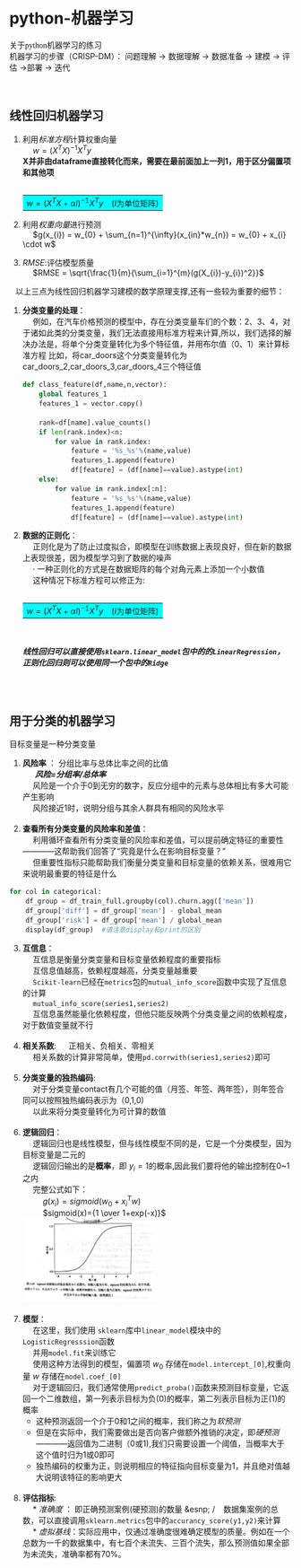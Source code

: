# python-机器学习
<font face="仿宋"> 关于python机器学习的练习 </font>  
机器学习的步骤（CRISP-DM）：
问题理解 $\longrightarrow$ 数据理解 $\longrightarrow$ 数据准备 $\longrightarrow$ 建模 $\longrightarrow$ 评估 $\longrightarrow$部署 $\longrightarrow$ 迭代

 &ensp;     
                
## 线性回归机器学习 

1. 利用*标准方程*计算权重向量  
   &emsp; $w = (X^{T}X)^{-1}X^{T}y$       
 **X并非由dataframe直接转化而来，需要在最前面加上一列1，用于区分偏置项和其他项**     
&emsp; <table><tr><td bgcolor=cyan> $w = (X^{T}X+\alpha I)^{-1}X^{T}y$ &ensp; ($I$为单位矩阵) </td></tr></table>
     
2. 利用*权重向量*进行预测  
   &emsp; $g(x_{i}) = w_{0} + \sum_{n=1}^{\infty}(x_{in}*w_{n}) = w_{0} + x_{i} \cdot w$ 
    
3.  *RMSE*:评估模型质量  
   &emsp; $RMSE = \sqrt{\frac{1}{m}{\sum_{i=1}^{m}(g(X_{i})-y_{i})^2}}$
  
&ensp; 以上三点为线性回归机器学习建模的数学原理支撑,还有一些较为重要的细节：
1. **分类变量的处理**：  
   &emsp; 例如，在汽车价格预测的模型中，存在分类变量车们的个数：2、3、4，对于诸如此类的分类变量，我们无法直接用标准方程来计算,所以，我们选择的解决办法是，将单个分类变量转化为多个特征值，并用布尔值（0、1）来计算标准方程
   比如，将car_doors这个分类变量转化为car_doors_2,car_doors_3,car_doors_4三个特征值
   ```python
   def class_feature(df,name,n,vector):
       global features_1
       features_1 = vector.copy()

       rank=df[name].value_counts()
       if len(rank.index)<n:
           for value in rank.index:
               feature = '%s_%s'%(name,value)
               features_1.append(feature)
               df[feature] = (df[name]==value).astype(int)
       else:
           for value in rank.index[:n]:
               feature = '%s_%s'%(name,value)
               features_1.append(feature)
               df[feature] = (df[name]==value).astype(int)
   ```  
3. **数据的正则化**：   
   &emsp; 正则化是为了防止过度拟合，即模型在训练数据上表现良好，但在新的数据上表现很差，因为模型学习到了数据的噪声  
   &emsp; · 一种正则化的方式是在数据矩阵的每个对角元素上添加一个小数值  
   &emsp; 这种情况下标准方程可以修正为:   
&ensp; &emsp;  <table><tr><td bgcolor=cyan> $w = (X^{T}X+\alpha I)^{-1}X^{T}y$ &ensp; ($I$为单位矩阵) </td></tr></table>              
   &emsp;             
***线性回归可以直接使用`sklearn.linear_model`包中的的`LinearRegression`，正则化回归则可以使用同一个包中的`Ridge`***     
         
&ensp;     
&ensp;        
                   
## 用于分类的机器学习  
 目标变量是一种分类变量
   
1. **风险率** ： 分组比率与总体比率之间的比值   
   &ensp;  &ensp; ***风险=分组率/总体率***    
   &emsp; 风险是一个介于0到无穷的数字，反应分组中的元素与总体相比有多大可能产生影响    
   &emsp; 风险接近1时，说明分组与其余人群具有相同的风险水平  
 &emsp;  
2. **查看所有分类变量的风险率和差值**：         
   &emsp; 利用循环查看所有分类变量的风险率和差值，可以提前确定特征的重要性————这帮助我们回答了“究竟是什么在影响目标变量？”     
   &emsp; 但重要性指标只能帮助我们衡量分类变量和目标变量的依赖关系，很难用它来说明最重要的特征是什么                 
  ```python
  for col in categorical:   
      df_group = df_train_full.groupby(col).churn.agg(['mean'])     
      df_group['diff'] = df_group['mean'] - global_mean       
      df_group['risk'] = df_group['mean'] / global_mean     
      display(df_group)  #请注意display和print的区别       
```    
3. **互信息**：       
   &emsp; 互信息是衡量分类变量和目标变量依赖程度的重要指标  
   &emsp; 互信息值越高，依赖程度越高，分类变量越重要   
   &emsp; `Scikit-learn`已经在`metrics`包的`mutual_info_score`函数中实现了互信息的计算    
   &emsp; `mutual_info_score(series1,series2)`    
   &emsp; 互信息虽然能量化依赖程度，但他只能反映两个分类变量之间的依赖程度，对于数值变量就不行    
  &emsp;            
4. **相关系数**:
   &emsp; 正相关、负相关、零相关    
   &emsp; 相关系数的计算非常简单，使用`pd.corrwith(series1,series2)`即可    
   &emsp;          
5. **分类变量的独热编码**:        
   &emsp; 对于分类变量contact有几个可能的值（月签、年签、两年签），则年签合同可以按照独热编码表示为（0,1,0)         
   &emsp; 以此来将分类变量转化为可计算的数值      
 &emsp;   
6. **逻辑回归**：   
   &emsp; 逻辑回归也是线性模型，但与线性模型不同的是，它是一个分类模型，因为目标变量是二元的   
   &emsp; 逻辑回归输出的是**概率**，即 $y_i=1$的概率,因此我们要将他的输出控制在0~1之内        
   &emsp; 完整公式如下：    
   &emsp; &emsp;  $g(x_i) = sigmoid(w_0 +x^{T}_{i}w)$    
   &emsp; &emsp;  $sigmoid(x)={1 \over 1+exp(-x)}$       
   <img src="https://github.com/1uxiy/Python/blob/%E6%9C%BA%E5%99%A8%E5%AD%A6%E4%B9%A0/IMAGE/%E5%BE%AE%E4%BF%A1%E5%9B%BE%E7%89%87_20240814170553.jpg" width="50%" height="50%">     
&emsp;        
7. **模型**：    
   &emsp; 在这里，我们使用 `sklearn`库中`linear_model`模块中的`LogisticRegresssion`函数   
   &emsp; 并用`model.fit`来训练它     
   &emsp; 使用这种方法得到的模型，偏置项 $w_0$ 存储在`model.intercept_[0]`,权重向量 $w$ 存储在`model.coef_[0]`        
   &emsp; 对于逻辑回归，我们通常使用`predict_proba()`函数来预测目标变量，它返回一个二维数组，第一列表示目标为负(0)的概率，第二列表示目标为正(1)的概率   
     * 这种预测返回一个介于0和1之间的概率，我们称之为*软预测*    
     * 但是在实际中，我们需要做出是否向客户做额外推销的决定，即*硬预测*————返回值为二进制（0或1),我们只需要设置一个阈值，当概率大于这个值时归为1或0即可         
     * 独热编码的权重为正，则说明相应的特征指向目标变量为1，并且绝对值越大说明该特征的影响更大           
&emsp;      
8. **评估指标**:            
   &emsp; * *准确度* ： 即正确预测案例(硬预测)的数量 &esnp; / &ensp; 数据集案例的总数，可以直接调用`sklearn.metrics`包中的`accurancy_score(y1,y2)`来计算                       
   &emsp; * *虚拟基线*：实际应用中，仅通过准确度很难确定模型的质量。例如在一个总数为一千的数据集中，有七百个未流失、三百个流失，那么预测值如果全部为未流失，准确率都有70%。                      
    












